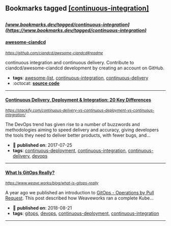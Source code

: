 ## Bookmarks tagged [[continuous-integration]](https://www.bookmarks.dev?q=[continuous-integration])

_<sup><sup>[www.bookmarks.dev/tagged/continuous-integration](https://www.bookmarks.dev/tagged/continuous-integration)</sup></sup>_
---
#### [awesome-ciandcd](https://github.com/ciandcd/awesome-ciandcd#readme)
_<sup>https://github.com/ciandcd/awesome-ciandcd#readme</sup>_

continuous integration and continuous delivery. Contribute to ciandcd/awesome-ciandcd development by creating an account on GitHub.
* **tags**: [awesome-list](../tagged/awesome-list.md), [continuous-integration](../tagged/continuous-integration.md), [continuous-delivery](../tagged/continuous-delivery.md)
* :octocat: **[source code](https://github.com/ciandcd/awesome-ciandcd#readme)**
---
#### [Continuous Delivery, Deployment & Integration: 20 Key Differences](https://stackify.com/continuous-delivery-vs-continuous-deployment-vs-continuous-integration/)
_<sup>https://stackify.com/continuous-delivery-vs-continuous-deployment-vs-continuous-integration/</sup>_

The DevOps trend has given rise to a number of buzzwords and methodologies aiming to speed delivery and accuracy, giving developers the tools they need to deliver better products, with fewer bugs, and...
* :calendar: **published on**: 2017-07-25
* **tags**: [continuous-deployment](../tagged/continuous-deployment.md), [continuous-integration](../tagged/continuous-integration.md), [continuous-delivery](../tagged/continuous-delivery.md), [devops](../tagged/devops.md)
---
#### [What Is GitOps Really?](https://www.weave.works/blog/what-is-gitops-really)
_<sup>https://www.weave.works/blog/what-is-gitops-really</sup>_

A year ago we published an introduction to [GitOps - Operations by Pull Request](https://www.weave.works/blog/gitops-operations-by-pull-request). This post described how Weaveworks ran a complete Kube...
* :calendar: **published on**: 2018-08-21
* **tags**: [gitops](../tagged/gitops.md), [devops](../tagged/devops.md), [continuous-deployment](../tagged/continuous-deployment.md), [continuous-integration](../tagged/continuous-integration.md)
---
